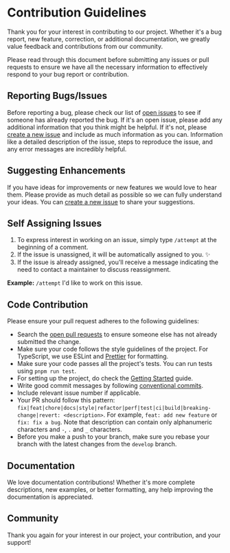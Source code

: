 # Contribution Guidelines

Thank you for your interest in contributing to our project. Whether it's a bug report, new feature, correction, or additional documentation, we greatly value feedback and contributions from our community.

Please read through this document before submitting any issues or pull requests to ensure we have all the necessary information to effectively respond to your bug report or contribution.

## Reporting Bugs/Issues

Before reporting a bug, please check our list of [open issues](https://github.com/Abbhiishek/campus-connect/issues) to see if someone has already reported the bug. If it's an open issue, please add any additional information that you think might be helpful. If it's not, please [create a new issue](https://github.com/Abbhiishek/campus-connect/issues/new/choose) and include as much information as you can. Information like a detailed description of the issue, steps to reproduce the issue, and any error messages are incredibly helpful.

## Suggesting Enhancements

If you have ideas for improvements or new features we would love to hear them. Please provide as much detail as possible so we can fully understand your ideas. You can [create a new issue](https://github.com/Abbhiishek/campus-connect/issues/new/choose) to share your suggestions.

## Self Assigning Issues

1. To express interest in working on an issue, simply type `/attempt` at the beginning of a comment.
2. If the issue is unassigned, it will be automatically assigned to you. ✨
3. If the issue is already assigned, you'll receive a message indicating the need to contact a maintainer to discuss reassignment.

**Example:**
`/attempt` I'd like to work on this issue.

## Code Contribution

Please ensure your pull request adheres to the following guidelines:

- Search the [open pull requests](https://github.com/Abbhiishek/campus-connect/pulls) to ensure someone else has not already submitted the change.
- Make sure your code follows the style guidelines of the project. For TypeScript, we use ESLint and [Prettier](.prettierrc) for formatting.
- Make sure your code passes all the project's tests. You can run tests using `pnpm run test`.
- For setting up the project, do check the [Getting Started]() guide.
- Write good commit messages by following [conventional commits](https://www.conventionalcommits.org/en/v1.0.0/).
- Include relevant issue number if applicable.
- Your PR should follow this pattern: `fix|feat|chore|docs|style|refactor|perf|test|ci|build|breaking-change|revert: <description>`. For example, `feat: add new feature` or `fix: fix a bug`. Note that description can contain only alphanumeric characters and `-`, `.` and `_` characters.
- Before you make a push to your branch, make sure you rebase your branch with the latest changes from the `develop` branch.

## Documentation

We love documentation contributions! Whether it's more complete descriptions, new examples, or better formatting, any help improving the documentation is appreciated.

## Community

Thank you again for your interest in our project, your contribution, and your support!